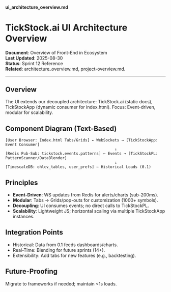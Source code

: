 #### ui_architecture_overview.md

# TickStock.ai UI Architecture Overview

**Document**: Overview of Front-End in Ecosystem  
**Last Updated**: 2025-08-30  
**Status**: Sprint 12 Reference  
**Related**: architecture_overview.md, project-overview.md.

---

## Overview
The UI extends our decoupled architecture: TickStock.ai (static docs), TickStockApp (dynamic consumer for index.html). Focus: Event-driven, modular for scalability.

## Component Diagram (Text-Based)
```
[User Browser: Index.html Tabs/Grids] ← WebSockets → [TickStockApp: Event Consumer]
                                                ↓
[Redis Pub-Sub: tickstock.events.patterns] ← Events → [TickStockPL: PatternScanner/DataBlender]
                                                ↓
[TimescaleDB: ohlcv_tables, user_prefs] ← Historical Loads (0.1)
```

## Principles
- **Event-Driven**: WS updates from Redis for alerts/charts (sub-200ms).
- **Modular**: Tabs → Grids/pop-outs for customization (1000+ symbols).
- **Decoupling**: UI consumes events; no direct calls to TickStockPL.
- **Scalability**: Lightweight JS; horizontal scaling via multiple TickStockApp instances.

## Integration Points
- Historical: Data from 0.1 feeds dashboards/charts.
- Real-Time: Blending for future sprints (14+).
- Extensibility: Add tabs for new features (e.g., backtesting).

## Future-Proofing
Migrate to frameworks if needed; maintain <1s loads.
